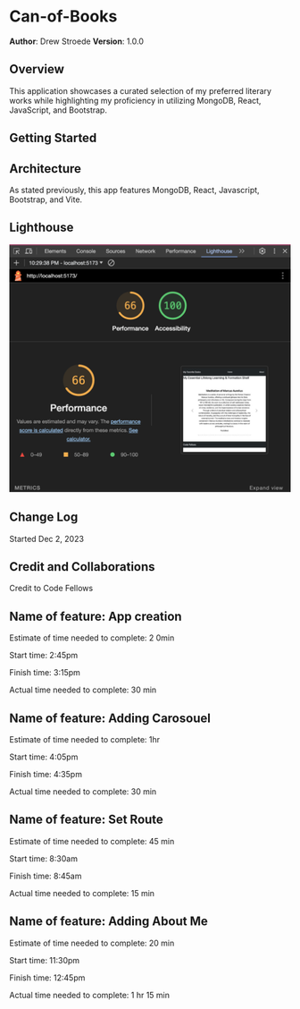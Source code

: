 # Can-of-Books

**Author**: Drew Stroede
**Version**: 1.0.0

## Overview

This application showcases a curated selection of my preferred literary works while highlighting my proficiency in utilizing MongoDB, React, JavaScript, and Bootstrap.

## Getting Started


## Architecture

As stated previously, this app features MongoDB, React, Javascript, Bootstrap, and Vite.

## Lighthouse

![Lighthouse Score](src/photos/Lighthouse.png)

## Change Log

Started Dec 2, 2023

## Credit and Collaborations

Credit to Code Fellows

## Name of feature: App creation

Estimate of time needed to complete: 2 0min

Start time: 2:45pm

Finish time: 3:15pm

Actual time needed to complete: 30 min

## Name of feature: Adding Carosouel

Estimate of time needed to complete: 1hr

Start time: 4:05pm

Finish time: 4:35pm

Actual time needed to complete: 30 min

## Name of feature: Set Route

Estimate of time needed to complete: 45 min

Start time: 8:30am

Finish time: 8:45am

Actual time needed to complete: 15 min

## Name of feature: Adding About Me

Estimate of time needed to complete: 20 min

Start time: 11:30pm

Finish time: 12:45pm

Actual time needed to complete: 1 hr 15 min